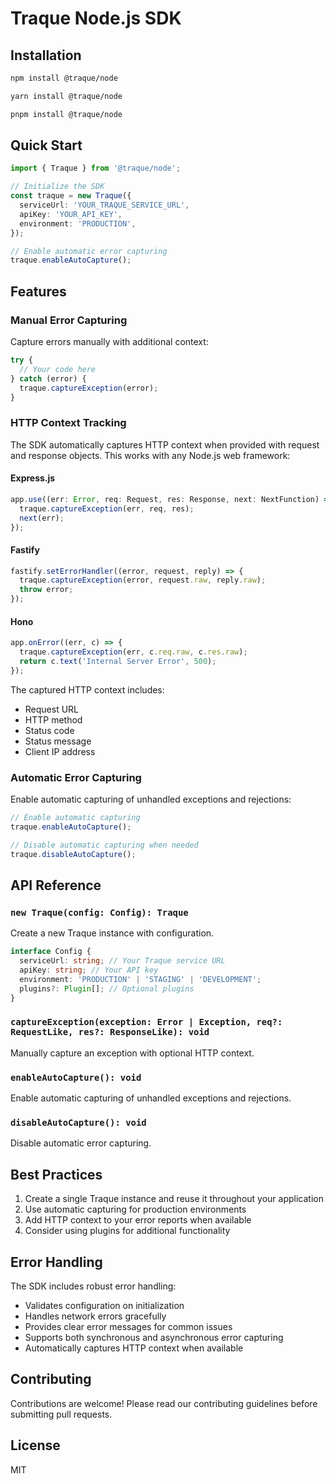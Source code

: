 # Traque Node.js SDK

## Installation

```bash
npm install @traque/node

yarn install @traque/node

pnpm install @traque/node
```

## Quick Start

```typescript
import { Traque } from '@traque/node';

// Initialize the SDK
const traque = new Traque({
  serviceUrl: 'YOUR_TRAQUE_SERVICE_URL',
  apiKey: 'YOUR_API_KEY',
  environment: 'PRODUCTION',
});

// Enable automatic error capturing
traque.enableAutoCapture();
```

## Features

### Manual Error Capturing

Capture errors manually with additional context:

```typescript
try {
  // Your code here
} catch (error) {
  traque.captureException(error);
}
```

### HTTP Context Tracking

The SDK automatically captures HTTP context when provided with request and response objects. This works with any Node.js web framework:

#### Express.js

```typescript
app.use((err: Error, req: Request, res: Response, next: NextFunction) => {
  traque.captureException(err, req, res);
  next(err);
});
```

#### Fastify

```typescript
fastify.setErrorHandler((error, request, reply) => {
  traque.captureException(error, request.raw, reply.raw);
  throw error;
});
```

#### Hono

```typescript
app.onError((err, c) => {
  traque.captureException(err, c.req.raw, c.res.raw);
  return c.text('Internal Server Error', 500);
});
```

The captured HTTP context includes:

- Request URL
- HTTP method
- Status code
- Status message
- Client IP address

### Automatic Error Capturing

Enable automatic capturing of unhandled exceptions and rejections:

```typescript
// Enable automatic capturing
traque.enableAutoCapture();

// Disable automatic capturing when needed
traque.disableAutoCapture();
```

## API Reference

### `new Traque(config: Config): Traque`

Create a new Traque instance with configuration.

```typescript
interface Config {
  serviceUrl: string; // Your Traque service URL
  apiKey: string; // Your API key
  environment: 'PRODUCTION' | 'STAGING' | 'DEVELOPMENT';
  plugins?: Plugin[]; // Optional plugins
}
```

### `captureException(exception: Error | Exception, req?: RequestLike, res?: ResponseLike): void`

Manually capture an exception with optional HTTP context.

### `enableAutoCapture(): void`

Enable automatic capturing of unhandled exceptions and rejections.

### `disableAutoCapture(): void`

Disable automatic error capturing.

## Best Practices

1. Create a single Traque instance and reuse it throughout your application
2. Use automatic capturing for production environments
3. Add HTTP context to your error reports when available
4. Consider using plugins for additional functionality

## Error Handling

The SDK includes robust error handling:

- Validates configuration on initialization
- Handles network errors gracefully
- Provides clear error messages for common issues
- Supports both synchronous and asynchronous error capturing
- Automatically captures HTTP context when available

## Contributing

Contributions are welcome! Please read our contributing guidelines before submitting pull requests.

## License

MIT
